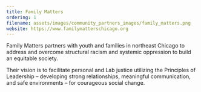 ```yaml
---
title: Family Matters
ordering: 1
filename: assets/images/community_partners_images/family_matters.png
website: https://www.familymatterschicago.org
---
```

Family Matters partners with youth and families in northeast Chicago to address and overcome structural racism and systemic oppression to build an equitable society.

Their vision is to facilitate personal and Lab justice utilizing the Principles of Leadership – developing strong relationships, meaningful communication, and safe environments – for courageous social change.